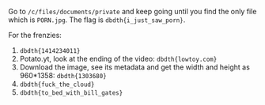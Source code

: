 Go to `/c/files/documents/private` and keep going until you find the only file which is `PORN.jpg`. The flag is `dbdth{i_just_saw_porn}`.

For the frenzies:

1. `dbdth{1414234011}`
2. Potato.yt, look at the ending of the video: `dbdth{lowtoy.com}`
3. Download the image, see its metadata and get the width and height as 960\*1358: `dbdth{1303680}`
4. `dbdth{fuck_the_cloud}`
5. `dbdth{to_bed_with_bill_gates}`
